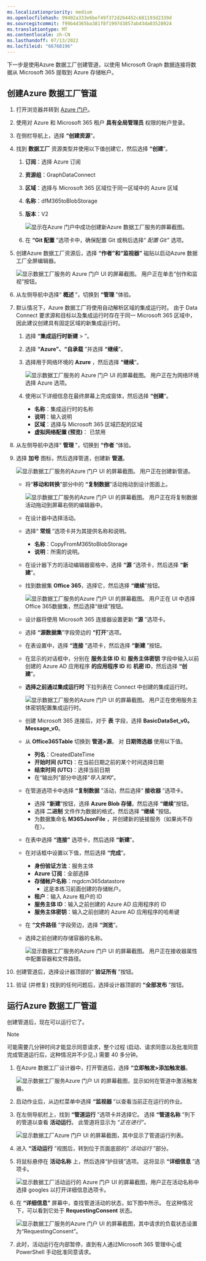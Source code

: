 ```yaml
---
ms.localizationpriority: medium
ms.openlocfilehash: 99402a333e6bef49f372d264452c681193d2339d
ms.sourcegitcommit: f99b4d365ba381f8f1997d3857ab43da03528924
ms.translationtype: MT
ms.contentlocale: zh-CN
ms.lasthandoff: 07/13/2022
ms.locfileid: "66768196"
---
```

<!-- markdownlint-disable MD002 MD041 -->

下一步是使用Azure 数据工厂创建管道，以使用 Microsoft Graph 数据连接将数据从 Microsoft 365 提取到 Azure 存储帐户。

## <a name="create-an-azure-data-factory-pipeline"></a>创建Azure 数据工厂管道

1. 打开浏览器并转到 [Azure 门户](https://portal.azure.com/)。

1. 使用对 Azure 和 Microsoft 365 租户 **具有全局管理员** 权限的帐户登录。

1. 在侧栏导航上，选择 **“创建资源**”。

1. 找到 **数据工厂** 资源类型并使用以下值创建它，然后选择 **“创建**”。

    1. **订阅**：选择 Azure 订阅
    2. **资源组**：GraphDataConnect
    3. **区域**：选择与 Microsoft 365 区域位于同一区域中的 Azure 区域
    4. **名称**：dfM365toBlobStorage
    5. **版本**：V2

        ![显示在Azure 门户中成功创建新Azure 数据工厂服务的屏幕截图。](../concepts/images/data-connect-adf-create.png)

    6. 在 **“Git 配置** ”选项卡中，确保配置 Git 或稍后选择“ _配置 Git”_ 选项。

1. 创建Azure 数据工厂资源后，选择 **“作者”和“监视器”** 磁贴以启动Azure 数据工厂全屏编辑器。

    ![显示数据工厂服务的 Azure 门户 UI 的屏幕截图。 用户正在单击“创作和监视”按钮。](../concepts/images/data-connect-adf-auth-and-mon.png)

1. 从左侧导航中选择“ **概述** ”，切换到 **“管理** ”体验。

1. 默认情况下，Azure 数据工厂将使用自动解析区域的集成运行时。 由于 Data Connect 要求源和目标以及集成运行时存在于同一 Microsoft 365 区域中，因此建议创建具有固定区域的新集成运行时。

    1. 选择 **“集成运行时新建** > ”。
    2. 选择 **“Azure”、“自承载** ”并选择 **“继续**”。
    3. 选择用于网络环境的 **Azure** ，然后选择 **“继续**”。

        ![显示数据工厂服务的 Azure 门户 UI 的屏幕截图。 用户正在为网络环境选择 Azure 选项。](../concepts/images/data-connect-adf-network.png)

    4. 使用以下详细信息在最终屏幕上完成窗体，然后选择 **“创建**”。

        - **名称**：集成运行时的名称
        - **说明**：输入说明
        - **区域**：选择与 Microsoft 365 区域匹配的区域
        - **虚拟网络配置 (预览)**： 已禁用

1. 从左侧导航中选择“ **管理** ”，切换到 **“作者** ”体验。
1. 选择 **加号** 图标，然后选择管道，创建新 **管道**。

    ![显示数据工厂服务的Azure 门户 UI 的屏幕截图。 用户正在创建新管道。](../concepts/images/data-connect-adf-pipeline-create.png)

    - 将“**移动和转换**”部分中的 **“复制数据**”活动拖动到设计图面上。

        ![显示数据工厂服务的Azure 门户 UI 的屏幕截图。 用户正在将复制数据活动拖动到屏幕右侧的编辑器中。](../concepts/images/data-connect-adf-pipeline-copy-data.png)

    - 在设计器中选择活动。
    - 选择“ **常规** ”选项卡并为其提供名称和说明。

      - **名称**：CopyFromM365toBlobStorage
      - **说明**：所需的说明。

    - 在设计器下方的活动编辑器窗格中，选择 **“源** ”选项卡，然后选择 **“新建**”。
    - 找到数据集 **Office 365**，选择它，然后选择 **“继续**”按钮。

        ![显示数据工厂服务的Azure 门户 UI 的屏幕截图。 用户正在 UI 中选择Office 365数据集，然后选择“继续”按钮。](../concepts/images/data-connect-adf-pipeline-dataset.png)

    - 设计器将使用 Microsoft 365 连接器设置更新 **“源** ”选项卡。
    - 选择 **“源数据集**”字段旁边的 **“打开**”选项。
    - 在表设置中，选择 **“连接** ”选项卡，然后选择 **“新建** ”按钮。
    - 在显示的对话框中，分别在 **服务主体 ID** 和 **服务主体密钥** 字段中输入以前创建的 Azure AD 应用程序 **的应用程序 ID** 和 **机密 ID**，然后选择 **“创建**”。
    - **选择之前通过集成运行时** 下拉列表在 Connect 中创建的集成运行时。

        ![显示数据工厂服务的Azure 门户 UI 的屏幕截图。 用户正在使用服务主体密钥配置集成运行时。](../concepts/images/data-connect-adf-linked-service.png)

    - 创建 Microsoft 365 连接后，对于 **表** 字段，选择 **BasicDataSet_v0。Message_v0**。
    - 从 **Office365Table** 切换到 **管道>源**。 对 **日期筛选器** 使用以下值。

      - **列名**：CreatedDateTime
      - **开始时间 (UTC)**：在当前日期之前的某个时间选择日期
      - **结束时间 (UTC)**：选择当前日期
      - 在“输出列”部分中选择“_导入架构_”。

    - 在管道选项卡中选择 **“复制数据** ”活动，然后选择“ **接收器** ”选项卡。

      - 选择 **“新建**”按钮，选择 **Azure Blob 存储**，然后选择 **“继续**”按钮。
      - 选择 **二进制** 文件作为数据的格式，然后选择 **“继续** ”按钮。
      - 为数据集命名 **M365JsonFile** ，并创建新的链接服务（如果尚不存在）。

    - 在表中选择 **“连接”** 选项卡，然后选择 **“新建**”。
    - 在对话框中设置以下值，然后选择 **“完成**”。

        - **身份验证方法**：服务主体
        - **Azure 订阅**：全部选择
        - **存储帐户名称**：mgdcm365datastore
          - 这是本练习前面创建的存储帐户。
        - **租户**：输入 Azure 租户的 ID
        - **服务主体 ID**：输入之前创建的 Azure AD 应用程序的 ID
        - **服务主体密钥**：输入之前创建的 Azure AD 应用程序的哈希键

    - 在 **“文件路径** ”字段旁边，选择 **“浏览**”。
    - 选择之前创建的存储容器的名称。

      ![显示数据工厂服务的Azure 门户 UI 的屏幕截图。 用户正在接收器属性中配置容器和文件路径。](../concepts/images/data-connect-adf-sa-fp-config.png)

1. 创建管道后，选择设计器顶部的“ **验证所有** ”按钮。

1. 验证 (并修复) 找到的任何问题后，选择设计器顶部的 **“全部发布** ”按钮。

## <a name="run-the-azure-data-factory-pipeline"></a>运行Azure 数据工厂管道

创建管道后，现在可以运行它了。

> [!NOTE]
> 可能需要几分钟时间才能显示同意请求，整个过程 (启动、请求同意以及批准同意完成管道运行后，这种情况并不少见，) 需要 40 多分钟。

1. 在Azure 数据工厂设计器中，打开管道后，选择 **“立即触发>添加触发器**。

    ![显示数据工厂服务Azure 门户 UI 的屏幕截图，显示如何在管道中激活触发器。](../concepts/images/data-connect-adf-run-trigger.png)

1. 启动作业后，从边栏菜单中选择 **“监视器** ”以查看当前正在运行的作业。

1. 在左侧导航栏上，找到 **“管道运行** ”选项卡并选择它。 选择 **“管道名称** ”列下的管道以查看 **活动运行**。 此管道将显示为 _“正在进行”。_

    ![显示数据工厂Azure 门户 UI 的屏幕截图，其中显示了管道运行列表。](../concepts/images/data-connect-adf-pipeline-runs.png)

1. 进入 **“活动运行** ”视图后，转到位于页面底部的“ _活动运行_ ”部分。

1. 将鼠标悬停在 **活动名称** 上，然后选择“护目镜”选项。 这将显示 **“详细信息** ”选项卡。

    ![显示数据工厂活动运行的 Azure 门户 UI 的屏幕截图，用户正在活动名称中选择 googles 以打开详细信息选项卡。](../concepts/images/data-connect-adf-pipeline-details.png)

1. 在 **“详细信息”** 屏幕中，查找管道活动的状态，如下图中所示。 在这种情况下，可以看到它处于 **RequestingConsent** 状态。

    ![显示数据工厂服务的Azure 门户 UI 的屏幕截图，其中请求的负载状态设置为“RequestingConsent”。](../concepts/images/data-connect-adf-wait-for-approval.png)

1. 此时，活动运行在内部暂停，直到有人通过Microsoft 365 管理中心或 PowerShell 手动批准同意请求。
